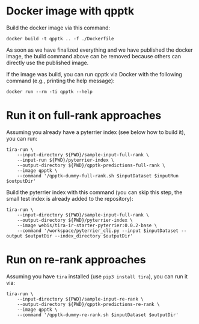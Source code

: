 # Docker image with qpptk

Build the docker image via this command:

```
docker build -t qpptk .. -f ./Dockerfile
```

As soon as we have finalized everything and we have published the docker image, the build command above can be removed because others can directly use the published image.

If the image was build, you can run qpptk via Docker with the following command (e.g., printing the help message):

```
docker run --rm -ti qpptk --help
```

# Run it on full-rank approaches

Assuming you already have a pyterrier index (see below how to build it), you can run:

```
tira-run \
	--input-directory ${PWD}/sample-input-full-rank \
	--input-run ${PWD}/pyterrier-index \
	--output-directory ${PWD}/qpptk-predictions-full-rank \
	--image qpptk \
	--command '/qpptk-dummy-full-rank.sh $inputDataset $inputRun $outputDir'
```

Build the pyterrier index with this command (you can skip this step, the small test index is already added to the repository):

```
tira-run \
	--input-directory ${PWD}/sample-input-full-rank \
	--output-directory ${PWD}/pyterrier-index \
	--image webis/tira-ir-starter-pyterrier:0.0.2-base \
	--command '/workspace/pyterrier_cli.py --input $inputDataset --output $outputDir --index_directory $outputDir'
```


# Run on re-rank approaches

Assuming you have `tira` installed (use `pip3 install tira`), you can run it via:

```
tira-run \
	--input-directory ${PWD}/sample-input-re-rank \
	--output-directory ${PWD}/qpptk-predictions-re-rank \
	--image qpptk \
	--command '/qpptk-dummy-re-rank.sh $inputDataset $outputDir'
```

